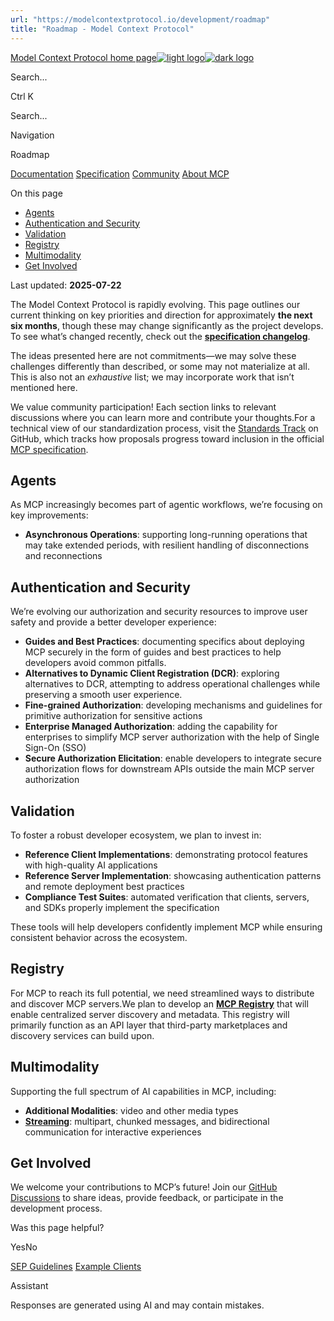 ```yaml
---
url: "https://modelcontextprotocol.io/development/roadmap"
title: "Roadmap - Model Context Protocol"
---
```


[Model Context Protocol home page![light logo](https://mintlify.s3.us-west-1.amazonaws.com/mcp/logo/light.svg)![dark logo](https://mintlify.s3.us-west-1.amazonaws.com/mcp/logo/dark.svg)](https://modelcontextprotocol.io/)

Search...

Ctrl K

Search...

Navigation

Roadmap

[Documentation](https://modelcontextprotocol.io/docs/getting-started/intro) [Specification](https://modelcontextprotocol.io/specification/2025-06-18) [Community](https://modelcontextprotocol.io/community/communication) [About MCP](https://modelcontextprotocol.io/about)

On this page

- [Agents](https://modelcontextprotocol.io/development/roadmap#agents)
- [Authentication and Security](https://modelcontextprotocol.io/development/roadmap#authentication-and-security)
- [Validation](https://modelcontextprotocol.io/development/roadmap#validation)
- [Registry](https://modelcontextprotocol.io/development/roadmap#registry)
- [Multimodality](https://modelcontextprotocol.io/development/roadmap#multimodality)
- [Get Involved](https://modelcontextprotocol.io/development/roadmap#get-involved)

Last updated: **2025-07-22**

The Model Context Protocol is rapidly evolving. This page outlines our current thinking on key priorities and direction for approximately **the next six months**, though these may change significantly as the project develops. To see what’s changed recently, check out the **[specification changelog](https://modelcontextprotocol.io/specification/2025-06-18/changelog)**.

The ideas presented here are not commitments—we may solve these challenges differently than described, or some may not materialize at all. This is also not an _exhaustive_ list; we may incorporate work that isn’t mentioned here.

We value community participation! Each section links to relevant discussions where you can learn more and contribute your thoughts.For a technical view of our standardization process, visit the [Standards Track](https://github.com/orgs/modelcontextprotocol/projects/2/views/2) on GitHub, which tracks how proposals progress toward inclusion in the official [MCP specification](https://spec.modelcontextprotocol.io/).

## [​](https://modelcontextprotocol.io/development/roadmap\#agents)  Agents

As MCP increasingly becomes part of agentic workflows, we’re focusing on key improvements:

- **Asynchronous Operations**: supporting long-running operations that may take extended periods, with resilient handling of disconnections and reconnections

## [​](https://modelcontextprotocol.io/development/roadmap\#authentication-and-security)  Authentication and Security

We’re evolving our authorization and security resources to improve user safety and provide a better developer experience:

- **Guides and Best Practices**: documenting specifics about deploying MCP securely in the form of guides and best practices to help developers avoid common pitfalls.
- **Alternatives to Dynamic Client Registration (DCR)**: exploring alternatives to DCR, attempting to address operational challenges while preserving a smooth user experience.
- **Fine-grained Authorization**: developing mechanisms and guidelines for primitive authorization for sensitive actions
- **Enterprise Managed Authorization**: adding the capability for enterprises to simplify MCP server authorization with the help of Single Sign-On (SSO)
- **Secure Authorization Elicitation**: enable developers to integrate secure authorization flows for downstream APIs outside the main MCP server authorization

## [​](https://modelcontextprotocol.io/development/roadmap\#validation)  Validation

To foster a robust developer ecosystem, we plan to invest in:

- **Reference Client Implementations**: demonstrating protocol features with high-quality AI applications
- **Reference Server Implementation**: showcasing authentication patterns and remote deployment best practices
- **Compliance Test Suites**: automated verification that clients, servers, and SDKs properly implement the specification

These tools will help developers confidently implement MCP while ensuring consistent behavior across the ecosystem.

## [​](https://modelcontextprotocol.io/development/roadmap\#registry)  Registry

For MCP to reach its full potential, we need streamlined ways to distribute and discover MCP servers.We plan to develop an [**MCP Registry**](https://github.com/orgs/modelcontextprotocol/discussions/159) that will enable centralized server discovery and metadata. This registry will primarily function as an API layer that third-party marketplaces and discovery services can build upon.

## [​](https://modelcontextprotocol.io/development/roadmap\#multimodality)  Multimodality

Supporting the full spectrum of AI capabilities in MCP, including:

- **Additional Modalities**: video and other media types
- **[Streaming](https://github.com/modelcontextprotocol/specification/issues/117)**: multipart, chunked messages, and bidirectional communication for interactive experiences

## [​](https://modelcontextprotocol.io/development/roadmap\#get-involved)  Get Involved

We welcome your contributions to MCP’s future! Join our [GitHub Discussions](https://github.com/orgs/modelcontextprotocol/discussions) to share ideas, provide feedback, or participate in the development process.

Was this page helpful?

YesNo

[SEP Guidelines](https://modelcontextprotocol.io/community/sep-guidelines) [Example Clients](https://modelcontextprotocol.io/clients)

Assistant

Responses are generated using AI and may contain mistakes.